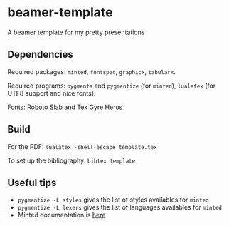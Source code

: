 # beamer-template
A beamer template for my pretty presentations

## Dependencies
Required packages: `minted`, `fontspec`, `graphicx`, `tabularx`.

Required programs: `pygments` and  `pygmentize` (for `minted`), `lualatex` (for UTF8 support and nice fonts).

Fonts: Roboto Slab and Tex Gyre Heros

## Build
For the PDF: `lualatex -shell-escape template.tex`

To set up the bibliography: `bibtex template`

## Useful tips
* `pygmentize -L styles` gives the list of styles availables for `minted`
* `pygmentize -L lexers` gives the list of languages availables for `minted`
* Minted documentation is [here](https://github.com/gpoore/minted/blob/master/source/minted.pdf)


